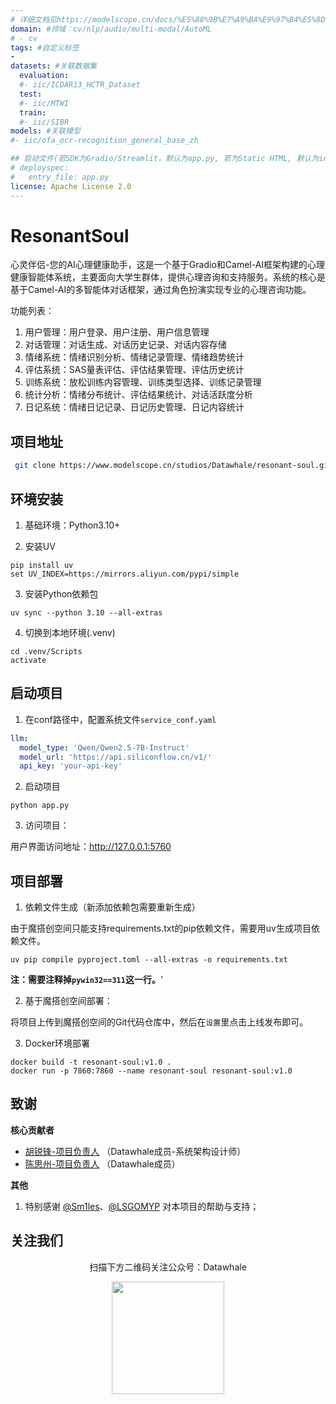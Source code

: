 ```yaml
---
# 详细文档见https://modelscope.cn/docs/%E5%88%9B%E7%A9%BA%E9%97%B4%E5%8D%A1%E7%89%87
domain: #领域：cv/nlp/audio/multi-modal/AutoML
# - cv
tags: #自定义标签
-
datasets: #关联数据集
  evaluation:
  #- iic/ICDAR13_HCTR_Dataset
  test:
  #- iic/MTWI
  train:
  #- iic/SIBR
models: #关联模型
#- iic/ofa_ocr-recognition_general_base_zh

## 启动文件(若SDK为Gradio/Streamlit，默认为app.py, 若为Static HTML, 默认为index.html)
# deployspec:
#   entry_file: app.py
license: Apache License 2.0
---
```

# ResonantSoul 

心灵伴侣-您的AI心理健康助手，这是一个基于Gradio和Camel-AI框架构建的心理健康智能体系统，主要面向大学生群体，提供心理咨询和支持服务。系统的核心是基于Camel-AI的多智能体对话框架，通过角色扮演实现专业的心理咨询功能。

功能列表：
1. 用户管理：用户登录、用户注册、用户信息管理
2. 对话管理：对话生成、对话历史记录、对话内容存储
3. 情绪系统：情绪识别分析、情绪记录管理、情绪趋势统计
4. 评估系统：SAS量表评估、评估结果管理、评估历史统计
5. 训练系统：放松训练内容管理、训练类型选择、训练记录管理
6. 统计分析：情绪分布统计、评估结果统计、对话活跃度分析
7. 日记系统：情绪日记记录、日记历史管理、日记内容统计

## 项目地址 

```bash
 git clone https://www.modelscope.cn/studios/Datawhale/resonant-soul.git
```

## 环境安装

1. 基础环境：Python3.10+

2. 安装UV
```shell
pip install uv
set UV_INDEX=https://mirrors.aliyun.com/pypi/simple
```

3. 安装Python依赖包
```shell
uv sync --python 3.10 --all-extras
```

4. 切换到本地环境(.venv)
```shell
cd .venv/Scripts
activate
```

## 启动项目
1. 在conf路径中，配置系统文件`service_conf.yaml`

```yaml
llm:
  model_type: 'Qwen/Qwen2.5-7B-Instruct'
  model_url: 'https://api.siliconflow.cn/v1/'
  api_key: 'your-api-key'
```

2. 启动项目

```shell
python app.py
```

3. 访问项目：

用户界面访问地址：http://127.0.0.1:5760

## 项目部署

1. 依赖文件生成（新添加依赖包需要重新生成）

由于魔搭创空间只能支持requirements.txt的pip依赖文件，需要用uv生成项目依赖文件。
```shell
uv pip compile pyproject.toml --all-extras -o requirements.txt
```

**注：需要注释掉`pywin32==311`这一行。**'

2. 基于魔搭创空间部署：

将项目上传到魔搭创空间的Git代码仓库中，然后在`设置`里点击上线发布即可。

3. Docker环境部署

```shell
docker build -t resonant-soul:v1.0 .
docker run -p 7860:7860 --name resonant-soul resonant-soul:v1.0
```

## 致谢

**核心贡献者**
- [胡锐锋-项目负责人](https://github.com/Relph1119) （Datawhale成员-系统架构设计师）
- [陈思州-项目负责人](https://github.com/jjyaoao) （Datawhale成员）

**其他**
1. 特别感谢 [@Sm1les](https://github.com/Sm1les)、[@LSGOMYP](https://github.com/LSGOMYP) 对本项目的帮助与支持；

## 关注我们

<div align=center>
<p>扫描下方二维码关注公众号：Datawhale</p>
<img src="https://raw.githubusercontent.com/datawhalechina/pumpkin-book/master/res/qrcode.jpeg" width = "180" height = "180">
</div>
